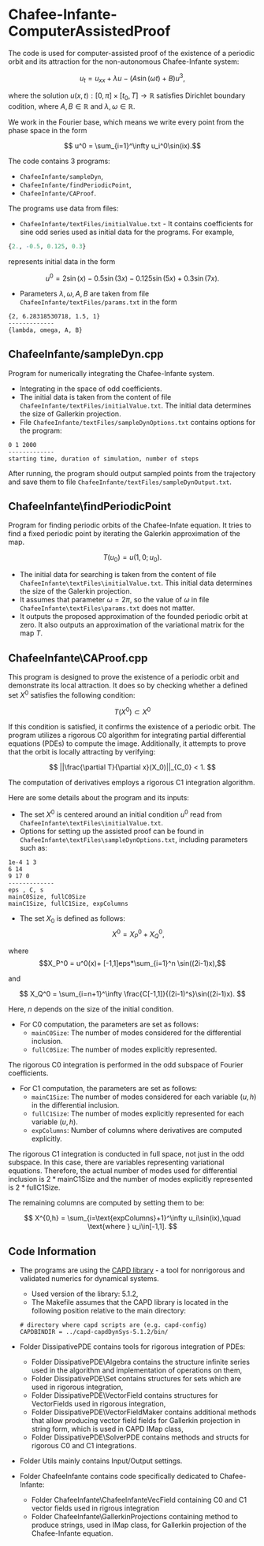 
# Chafee-Infante-ComputerAssistedProof

The code is used for computer-assisted proof of the existence of a periodic orbit and its attraction for the non-autonomous Chafee-Infante system:

$$u_t = u_{xx} + \lambda u - (A\sin(\omega t)+B)u^3,$$

where the solution $u(x,t):[0,\pi]\times[t_0,T]\to \mathbb{R}$ satisfies Dirichlet boundary codition, where $A,B\in\mathbb{R}$ and $\lambda,\omega\in \mathbb{R}$.

We work in the Fourier base, which means we write every point from the phase space in the form

$$ u^0 = \sum_{i=1}^\infty u_i^0\sin(ix).$$ 

The code contains 3 programs:

- `ChafeeInfante/sampleDyn`,
- `ChafeeInfante/findPeriodicPoint`,
- `ChafeeInfante/CAProof`.

The programs use data from files:
- `ChafeeInfante/textFiles/initialValue.txt` - It contains coefficients for sine odd series used as initial data for the programs. For example,

```r
{2., -0.5, 0.125, 0.3}
```

represents initial data in the form

$$
u^0 = 2\sin(x) - 0.5\sin(3x) - 0.125\sin(5x) + 0.3\sin(7x).
$$

- Parameters ${\lambda,\omega,A,B}$ are taken from file `ChafeeInfante/textFiles/params.txt` in the form 

```
{2, 6.28318530718, 1.5, 1}
-------------
{lambda, omega, A, B}
```

## ChafeeInfante/sampleDyn.cpp

Program for numerically integrating the Chafee-Infante system. 

- Integrating in the space of odd coefficients.
- The initial data is taken from the content of file `ChafeeInfante/textFiles/initialValue.txt`. The initial data determines the size of Gallerkin projection.
- File `ChafeeInfante/textFiles/sampleDynOptions.txt` contains options for the program:

```
0 1 2000
-------------
starting time, duration of simulation, number of steps
```

After running, the program should output sampled points from the trajectory and save them to file `ChafeeInfante/textFiles/sampleDynOutput.txt`.

## ChafeeInfante\findPeriodicPoint

Program for finding periodic orbits of the Chafee-Infate equation. It tries to find a fixed periodic point by iterating the Galerkin approximation of the map.

$$
T(u_0) = u(1,0;u_0).
$$

- The initial data for searching is taken from the content of file `ChafeeInfante\textFiles\initialValue.txt`. This initial data determines the size of the Galerkin projection.
- It assumes that parameter $\omega = 2\pi$, so the value of $\omega$ in file `ChafeeInfante\textFiles\params.txt` does not matter.
- It outputs the proposed approximation of the founded periodic orbit at zero. It also outputs an approximation of the variational matrix for the map $T$.


## ChafeeInfante\CAProof.cpp

This program is designed to prove the existence of a periodic orbit and demonstrate its local attraction. It does so by checking whether a defined set $X^0$ satisfies the following condition:

$$ T(X^0) \subset X^0 $$

If this condition is satisfied, it confirms the existence of a periodic orbit. The program utilizes a rigorous C0 algorithm for integrating partial differential equations (PDEs) to compute the image. Additionally, it attempts to prove that the orbit is locally attracting by verifying:

$$
||\frac{\partial T}{\partial x}(X_0)||_{C_0} < 1.
$$

The computation of derivatives employs a rigorous C1 integration algorithm.

Here are some details about the program and its inputs:

- The set $X^0$ is centered around an initial condition $u^0$ read from `ChafeeInfante\textFiles\initialValue.txt`.
- Options for setting up the assisted proof can be found in `ChafeeInfante\textFiles\sampleDynOptions.txt`, including parameters such as:
```
1e-4 1 3 
6 14
9 17 0
-------------
eps , C, s
mainC0Size, fullC0Size
mainC1Size, fullC1Size, expColumns

```
- The set $X_0$ is defined as follows:
   $$X^0 = X_P^0 + X_Q^0,$$
  
where
$$X_P^0 = u^0(x)+ [-1,1]eps*\sum_{i=1}^n \sin((2i-1)x),$$

and

$$
    X_Q^0 = \sum_{i=n+1}^\infty \frac{C[-1,1]}{(2i-1)^s}\sin((2i-1)x).
$$

Here, $n$ depends on the size of the initial condition.

- For C0 computation, the parameters are set as follows:
   - `mainC0Size`: The number of modes considered for the differential inclusion.
   - `fullC0Size`: The number of modes explicitly represented.
   
The rigorous C0 integration is performed in the odd subspace of Fourier coefficients.

- For C1 computation, the parameters are set as follows:
   - `mainC1Size`: The number of modes considered for each variable $(u,h)$ in the differential inclusion.
   - `fullC1Size`: The number of modes explicitly represented for each variable $(u,h)$.
   - `expColumns`: Number of columns where derivatives are computed explicitly.

The rigorous C1 integration is conducted in full space, not just in the odd subspace. In this case, there are variables representing variational equations. Therefore, the actual number of modes used for differential inclusion is $2 * \text{mainC1Size}$ and the number of modes explicitly represented is $2 * \text{fullC1Size}$.

The remaining columns are computed by setting them to be:

$$
    X^{0,h} = \sum_{i=\text{expColumns}+1}^\infty u_i\sin(ix),\quad \text{where } u_i\in[-1,1].
$$

## Code Information

- The programs are using the [CAPD library](http://capd.ii.uj.edu.pl/index.php) - a tool for nonrigorous and validated numerics for dynamical systems.
  - Used version of the library: 5.1.2,
  - The Makefile assumes that the CAPD library is located in the following position relative to the main directory:
   ```
   # directory where capd scripts are (e.g. capd-config)
   CAPDBINDIR = ../capd-capdDynSys-5.1.2/bin/
   
   ```

- Folder DissipativePDE contains tools for rigorous integration of PDEs:
  - Folder DissipativePDE\Algebra contains the structure infinite series used in the algorithm and implementation of operations on them,
  - Folder DissipativePDE\Set contains structures for sets which are used in rigorous integration,
  - Folder DissipativePDE\VectorField contains structures for VectorFields used in rigorous integration,
  - Folder DissipativePDE\VectorFieldMaker contains additional methods that allow producing vector field fields for Gallerkin projection in string form, which is used in CAPD IMap class,
  - Folder DissipativePDE\SolverPDE contains methods and structs for rigorous C0 and C1 integrations.

- Folder Utils mainly contains Input/Output settings.

- Folder ChafeeInfante contains code specifically dedicated to Chafee-Infante:
   - Folder ChafeeInfante\ChafeeInfanteVecField containing C0 and C1 vector fields used in rigrous integration
   - Folder ChafeeInfante\GallerkinProjections containing method to produce strings, used in IMap class, for Gallerkin projection of the Chafee-Infante equation.





  



